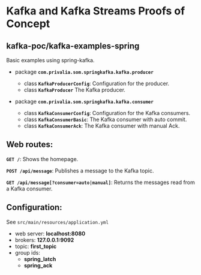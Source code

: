 # Kafka and Kafka Streams Proofs of Concept

## kafka-poc/kafka-examples-spring

Basic examples using spring-kafka.

* package **`com.privalia.som.springkafka.kafka.producer`**
    * class **`KafkaProducerConfig`**: Configuration for the producer.
    * class **`KafkaProducer`** The Kafka producer.


* package **`com.privalia.som.springkafka.kafka.consumer`**
    * class **`KafkaConsumerConfig`**: Configuration for the Kafka consumers.
    * class **`KafkaConsumerBasic`**: The Kafka consumer with auto commit.
    * class **`KafkaConsumerAck`**: The Kafka consumer with manual Ack.

## Web routes:

**`GET /`**: Shows the homepage.

**`POST /api/message`**: Publishes a message to the Kafka topic.

**`GET /api/message[?consumer=auto|manual]`**: Returns the messages read from a Kafka consumer.


## Configuration:
See `src/main/resources/application.yml`

* web server: **localhost:8080**
* brokers: **127.0.0.1:9092**
* topic: **first_topic**
* group ids:
    * **spring_latch**
    * **spring_ack**

